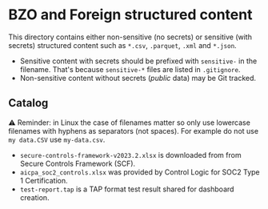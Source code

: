 # BZO and Foreign structured content

This directory contains either non-sensitive (no secrets) or sensitive (with
secrets) structured content such as `*.csv`, `.parquet`, `.xml` and `*.json`.

- Sensitive content with secrets should be prefixed with `sensitive-` in the
  filename. That's because `sensitive-*` files are listed in `.gitignore`.
- Non-sensitive content without secrets (_public_ data) may be Git tracked.

## Catalog

⚠️ Reminder: in Linux the case of filenames matter so only use lowercase
filenames with hyphens as separators (not spaces). For example do not use
`my data.CSV` use `my-data.csv`.

- `secure-controls-framework-v2023.2.xlsx` is downloaded from from Secure
  Controls Framework (SCF).
- `aicpa_soc2_controls.xlsx` was provided by Control Logic for SOC2 Type 1
  Certification.
- `test-report.tap` is a TAP format test result shared for dashboard creation.
